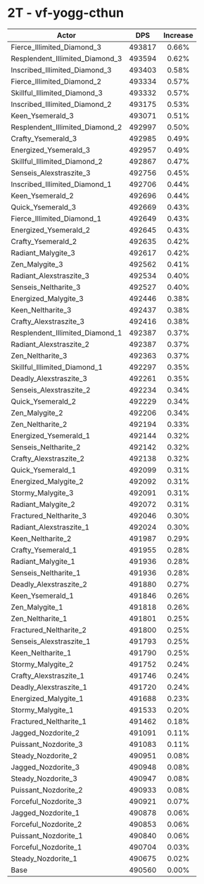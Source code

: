 # 2T - vf-yogg-cthun
| Actor | DPS | Increase |
|---|:---:|:---:|
|Fierce_Illimited_Diamond_3|493817|0.66%|
|Resplendent_Illimited_Diamond_3|493594|0.62%|
|Inscribed_Illimited_Diamond_3|493403|0.58%|
|Fierce_Illimited_Diamond_2|493334|0.57%|
|Skillful_Illimited_Diamond_3|493332|0.57%|
|Inscribed_Illimited_Diamond_2|493175|0.53%|
|Keen_Ysemerald_3|493071|0.51%|
|Resplendent_Illimited_Diamond_2|492997|0.50%|
|Crafty_Ysemerald_3|492985|0.49%|
|Energized_Ysemerald_3|492957|0.49%|
|Skillful_Illimited_Diamond_2|492867|0.47%|
|Senseis_Alexstraszite_3|492756|0.45%|
|Inscribed_Illimited_Diamond_1|492706|0.44%|
|Keen_Ysemerald_2|492696|0.44%|
|Quick_Ysemerald_3|492669|0.43%|
|Fierce_Illimited_Diamond_1|492649|0.43%|
|Energized_Ysemerald_2|492645|0.43%|
|Crafty_Ysemerald_2|492635|0.42%|
|Radiant_Malygite_3|492617|0.42%|
|Zen_Malygite_3|492562|0.41%|
|Radiant_Alexstraszite_3|492534|0.40%|
|Senseis_Neltharite_3|492527|0.40%|
|Energized_Malygite_3|492446|0.38%|
|Keen_Neltharite_3|492437|0.38%|
|Crafty_Alexstraszite_3|492416|0.38%|
|Resplendent_Illimited_Diamond_1|492387|0.37%|
|Radiant_Alexstraszite_2|492387|0.37%|
|Zen_Neltharite_3|492363|0.37%|
|Skillful_Illimited_Diamond_1|492297|0.35%|
|Deadly_Alexstraszite_3|492261|0.35%|
|Senseis_Alexstraszite_2|492234|0.34%|
|Quick_Ysemerald_2|492229|0.34%|
|Zen_Malygite_2|492206|0.34%|
|Zen_Neltharite_2|492194|0.33%|
|Energized_Ysemerald_1|492144|0.32%|
|Senseis_Neltharite_2|492142|0.32%|
|Crafty_Alexstraszite_2|492138|0.32%|
|Quick_Ysemerald_1|492099|0.31%|
|Energized_Malygite_2|492092|0.31%|
|Stormy_Malygite_3|492091|0.31%|
|Radiant_Malygite_2|492072|0.31%|
|Fractured_Neltharite_3|492046|0.30%|
|Radiant_Alexstraszite_1|492024|0.30%|
|Keen_Neltharite_2|491987|0.29%|
|Crafty_Ysemerald_1|491955|0.28%|
|Radiant_Malygite_1|491936|0.28%|
|Senseis_Neltharite_1|491936|0.28%|
|Deadly_Alexstraszite_2|491880|0.27%|
|Keen_Ysemerald_1|491846|0.26%|
|Zen_Malygite_1|491818|0.26%|
|Zen_Neltharite_1|491801|0.25%|
|Fractured_Neltharite_2|491800|0.25%|
|Senseis_Alexstraszite_1|491793|0.25%|
|Keen_Neltharite_1|491790|0.25%|
|Stormy_Malygite_2|491752|0.24%|
|Crafty_Alexstraszite_1|491746|0.24%|
|Deadly_Alexstraszite_1|491720|0.24%|
|Energized_Malygite_1|491688|0.23%|
|Stormy_Malygite_1|491533|0.20%|
|Fractured_Neltharite_1|491462|0.18%|
|Jagged_Nozdorite_2|491091|0.11%|
|Puissant_Nozdorite_3|491083|0.11%|
|Steady_Nozdorite_2|490951|0.08%|
|Jagged_Nozdorite_3|490948|0.08%|
|Steady_Nozdorite_3|490947|0.08%|
|Puissant_Nozdorite_2|490933|0.08%|
|Forceful_Nozdorite_3|490921|0.07%|
|Jagged_Nozdorite_1|490878|0.06%|
|Forceful_Nozdorite_2|490853|0.06%|
|Puissant_Nozdorite_1|490840|0.06%|
|Forceful_Nozdorite_1|490704|0.03%|
|Steady_Nozdorite_1|490675|0.02%|
|Base|490560|0.00%|
